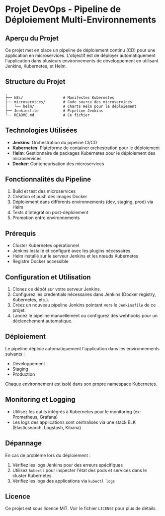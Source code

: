 # Projet DevOps - Pipeline de Déploiement Multi-Environnements

## Aperçu du Projet

Ce projet met en place un pipeline de déploiement continu (CD) pour une application en microservices. L'objectif est de déployer automatiquement l'application dans plusieurs environnements de développement en utilisant Jenkins, Kubernetes, et Helm.

## Structure du Projet

```
.
├── k8s/                  # Manifestes Kubernetes
├── microservices/        # Code source des microservices
│   └── helm/             # Charts Helm pour le déploiement
├── Jenkinsfile           # Pipeline Jenkins
└── README.md             # Ce fichier
```

## Technologies Utilisées

- **Jenkins**: Orchestration du pipeline CI/CD
- **Kubernetes**: Plateforme de container orchestration pour le déploiement
- **Helm**: Gestionnaire de packages Kubernetes pour le déploiement des microservices
- **Docker**: Conteneurisation des microservices

## Fonctionnalités du Pipeline

1. Build et test des microservices
2. Création et push des images Docker
3. Déploiement dans différents environnements (dev, staging, prod) via Helm
4. Tests d'intégration post-déploiement
5. Promotion entre environnements

## Prérequis

- Cluster Kubernetes opérationnel
- Jenkins installé et configuré avec les plugins nécessaires
- Helm installé sur le serveur Jenkins et les nœuds Kubernetes
- Registre Docker accessible

## Configuration et Utilisation

1. Clonez ce dépôt sur votre serveur Jenkins.
2. Configurez les credentials nécessaires dans Jenkins (Docker registry, Kubernetes, etc.).
3. Créez un nouveau pipeline Jenkins pointant vers le `Jenkinsfile` de ce projet.
4. Lancez le pipeline manuellement ou configurez des webhooks pour un déclenchement automatique.

## Déploiement

Le pipeline déploie automatiquement l'application dans les environnements suivants :

- Développement
- Staging
- Production

Chaque environnement est isolé dans son propre namespace Kubernetes.

## Monitoring et Logging

- Utilisez les outils intégrés à Kubernetes pour le monitoring (ex: Prometheus, Grafana)
- Les logs des applications sont centralisés via une stack ELK (Elasticsearch, Logstash, Kibana)

## Dépannage

En cas de problème lors du déploiement :

1. Vérifiez les logs Jenkins pour des erreurs spécifiques
2. Utilisez `kubectl` pour inspecter l'état des pods et services dans le cluster Kubernetes
3. Vérifiez les logs des applications via `kubectl logs`


## Licence

Ce projet est sous licence MIT. Voir le fichier `LICENSE` pour plus de détails.
